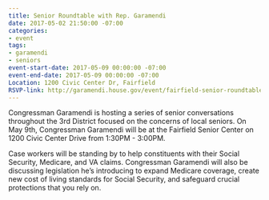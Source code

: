 ```yaml
---
title: Senior Roundtable with Rep. Garamendi
date: 2017-05-02 21:50:00 -07:00
categories:
- event
tags:
- garamendi
- seniors
event-start-date: 2017-05-09 00:00:00 -07:00
event-end-date: 2017-05-09 00:00:00 -07:00
Location: 1200 Civic Center Dr, Fairfield
RSVP-link: http://garamendi.house.gov/event/fairfield-senior-roundtable
---
```


Congressman Garamendi is hosting a series of senior conversations throughout the 3rd District focused on the concerns of local seniors. On May 9th, Congressman Garamendi will be at the Fairfield Senior Center on 1200 Civic Center Drive from 1:30PM - 3:00PM.

Case workers will be standing by to help constituents with their Social Security, Medicare, and VA claims. Congressman Garamendi will also be discussing legislation he’s introducing to expand Medicare coverage, create new cost of living standards for Social Security, and safeguard crucial protections that you rely on.